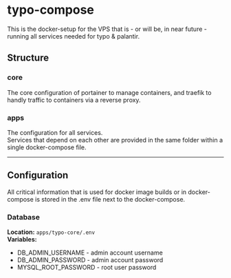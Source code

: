 # typo-compose

This is the docker-setup for the VPS that is - or will be, in near future - running all services needed for typo & palantir.

## Structure

### core
The core configuration of portainer to manage containers, and traefik to handly traffic to containers via a reverse proxy.
### apps
The configuration for all services.  
Services that depend on each other are provided in the same folder within a single docker-compose file.

---

## Configuration

All critical information that is used for docker image builds or in docker-compose is stored in the .env file next to the docker-compose.

### Database 
**Location:** `apps/typo-core/.env`  
**Variables:**
- DB_ADMIN_USERNAME - admin account username
- DB_ADMIN_PASSWORD - admin account password
- MYSQL_ROOT_PASSWORD - root user password
